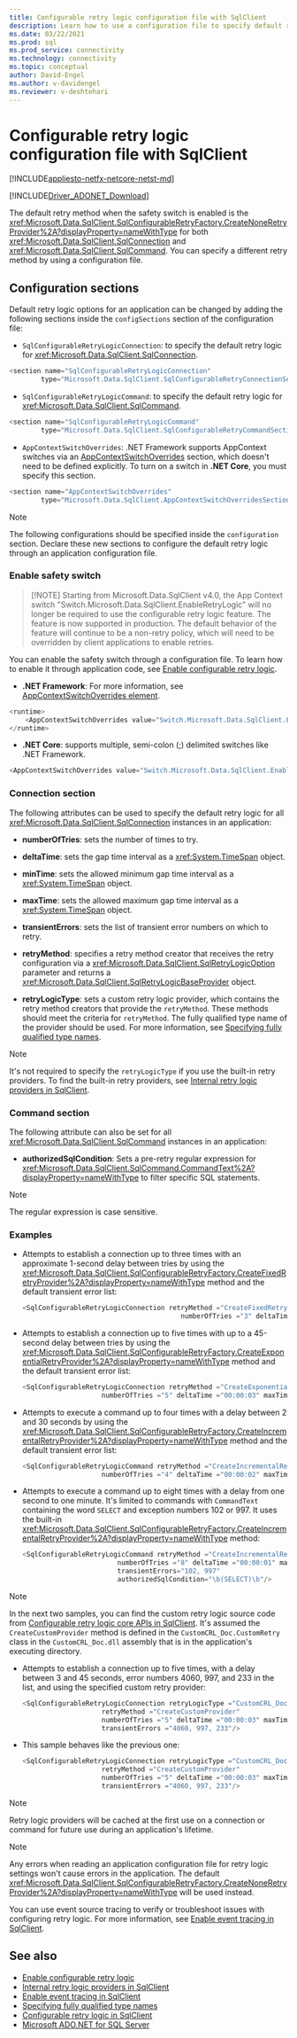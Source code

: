 ```yaml
---
title: Configurable retry logic configuration file with SqlClient
description: Learn how to use a configuration file to specify default retry logic providers and customize retry logic options in Microsoft.Data.SqlClient.
ms.date: 03/22/2021
ms.prod: sql
ms.prod_service: connectivity
ms.technology: connectivity
ms.topic: conceptual
author: David-Engel
ms.author: v-davidengel
ms.reviewer: v-deshtehari
---
```

# Configurable retry logic configuration file with SqlClient

[!INCLUDE[appliesto-netfx-netcore-netst-md](../../includes/appliesto-netfx-netcore-netst-md.md)]

[!INCLUDE[Driver_ADONET_Download](../../includes/driver_adonet_download.md)]

The default retry method when the safety switch is enabled is the <xref:Microsoft.Data.SqlClient.SqlConfigurableRetryFactory.CreateNoneRetryProvider%2A?displayProperty=nameWithType> for both <xref:Microsoft.Data.SqlClient.SqlConnection> and <xref:Microsoft.Data.SqlClient.SqlCommand>. You can specify a different retry method by using a configuration file.

## Configuration sections

Default retry logic options for an application can be changed by adding the following sections inside the `configSections` section of the configuration file:

- `SqlConfigurableRetryLogicConnection`: to specify the default retry logic for <xref:Microsoft.Data.SqlClient.SqlConnection>.

```csharp
<section name="SqlConfigurableRetryLogicConnection"
        type="Microsoft.Data.SqlClient.SqlConfigurableRetryConnectionSection, Microsoft.Data.SqlClient"/>
```

- `SqlConfigurableRetryLogicCommand`: to specify the default retry logic for <xref:Microsoft.Data.SqlClient.SqlCommand>.

```csharp
<section name="SqlConfigurableRetryLogicCommand"
        type="Microsoft.Data.SqlClient.SqlConfigurableRetryCommandSection, Microsoft.Data.SqlClient"/>
```

- `AppContextSwitchOverrides`: .NET Framework supports AppContext switches via an [AppContextSwitchOverrides](/dotnet/framework/configure-apps/file-schema/runtime/appcontextswitchoverrides-element) section, which doesn't need to be defined explicitly. To turn on a switch in **.NET Core**, you must specify this section.

```csharp
<section name="AppContextSwitchOverrides"
        type="Microsoft.Data.SqlClient.AppContextSwitchOverridesSection, Microsoft.Data.SqlClient"/>
```

> [!NOTE]
> The following configurations should be specified inside the `configuration` section. Declare these new sections to configure the default retry logic through an application configuration file.

### Enable safety switch

> [!NOTE] Starting from Microsoft.Data.SqlClient v4.0, the App Context switch "Switch.Microsoft.Data.SqlClient.EnableRetryLogic" will no longer be required to use the configurable retry logic feature. The feature is now supported in production. The default behavior of the feature will continue to be a non-retry policy, which will need to be overridden by client applications to enable retries.

You can enable the safety switch through a configuration file. To learn how to enable it through application code, see [Enable configurable retry logic](appcontext-switches.md#enable-configurable-retry-logic).

- **.NET Framework**: For more information, see [AppContextSwitchOverrides element](/dotnet/framework/configure-apps/file-schema/runtime/appcontextswitchoverrides-element).

```csharp
<runtime>
    <AppContextSwitchOverrides value="Switch.Microsoft.Data.SqlClient.EnableRetryLogic=true"/>
</runtime>
```

- **.NET Core**: supports multiple, semi-colon (;) delimited switches like .NET Framework.

```csharp
<AppContextSwitchOverrides value="Switch.Microsoft.Data.SqlClient.EnableRetryLogic=true"/>
```

### Connection section

The following attributes can be used to specify the default retry logic for all <xref:Microsoft.Data.SqlClient.SqlConnection> instances in an application:

- **numberOfTries**: sets the number of times to try.

- **deltaTime**: sets the gap time interval as a <xref:System.TimeSpan> object.

- **minTime**: sets the allowed minimum gap time interval as a <xref:System.TimeSpan> object.

- **maxTime**: sets the allowed maximum gap time interval as a <xref:System.TimeSpan> object.

- **transientErrors**: sets the list of transient error numbers on which to retry.

- **retryMethod**: specifies a retry method creator that receives the retry configuration via a <xref:Microsoft.Data.SqlClient.SqlRetryLogicOption> parameter and returns a <xref:Microsoft.Data.SqlClient.SqlRetryLogicBaseProvider> object.

- **retryLogicType**: sets a custom retry logic provider, which contains the retry method creators that provide the `retryMethod`. These methods should meet the criteria for `retryMethod`. The fully qualified type name of the provider should be used. For more information, see [Specifying fully qualified type names](/dotnet/framework/reflection-and-codedom/specifying-fully-qualified-type-names).

> [!NOTE]
> It's not required to specify the `retryLogicType` if you use the built-in retry providers. To find the built-in retry providers, see [Internal retry logic providers in SqlClient](internal-retry-logic-providers-sqlclient.md).

### Command section

The following attribute can also be set for all <xref:Microsoft.Data.SqlClient.SqlCommand> instances in an application:

- **authorizedSqlCondition**: Sets a pre-retry regular expression for <xref:Microsoft.Data.SqlClient.SqlCommand.CommandText%2A?displayProperty=nameWithType> to filter specific SQL statements.

> [!NOTE]
> The regular expression is case sensitive.

### Examples

- Attempts to establish a connection up to three times with an approximate 1-second delay between tries by using the <xref:Microsoft.Data.SqlClient.SqlConfigurableRetryFactory.CreateFixedRetryProvider%2A?displayProperty=nameWithType> method and the default transient error list:

    ```csharp
    <SqlConfigurableRetryLogicConnection retryMethod ="CreateFixedRetryProvider" 
                                            numberOfTries ="3" deltaTime ="00:00:01"/>
    ```

- Attempts to establish a connection up to five times with up to a 45-second delay between tries by using the <xref:Microsoft.Data.SqlClient.SqlConfigurableRetryFactory.CreateExponentialRetryProvider%2A?displayProperty=nameWithType> method and the default transient error list:

    ```csharp
    <SqlConfigurableRetryLogicConnection retryMethod ="CreateExponentialRetryProvider" 
                        numberOfTries ="5" deltaTime ="00:00:03" maxTime ="00:00:45"/>
    ```

- Attempts to execute a command up to four times with a delay between 2 and 30 seconds by using the <xref:Microsoft.Data.SqlClient.SqlConfigurableRetryFactory.CreateIncrementalRetryProvider%2A?displayProperty=nameWithType> method and the default transient error list:

    ```csharp
    <SqlConfigurableRetryLogicCommand retryMethod ="CreateIncrementalRetryProvider"
                        numberOfTries ="4" deltaTime ="00:00:02" maxTime ="00:00:30"/>
    ```

- Attempts to execute a command up to eight times with a delay from one second to one minute. It's limited to commands with `CommandText` containing the word `SELECT` and exception numbers 102 or 997. It uses the built-in <xref:Microsoft.Data.SqlClient.SqlConfigurableRetryFactory.CreateIncrementalRetryProvider%2A?displayProperty=nameWithType> method:

    ```csharp
    <SqlConfigurableRetryLogicCommand retryMethod ="CreateIncrementalRetryProvider" 
                            numberOfTries ="8" deltaTime ="00:00:01" maxTime ="00:01:00"
                            transientErrors="102, 997"
                            authorizedSqlCondition="\b(SELECT)\b"/>
    ```

> [!NOTE]
> In the next two samples, you can find the custom retry logic source code from [Configurable retry logic core APIs in SqlClient](configurable-retry-logic-core-apis-sqlclient.md#example). It's assumed the `CreateCustomProvider` method is defined in the `CustomCRL_Doc.CustomRetry` class in the `CustomCRL_Doc.dll` assembly that is in the application's executing directory.

- Attempts to establish a connection up to five times, with a delay between 3 and 45 seconds, error numbers 4060, 997, and 233 in the list, and using the specified custom retry provider:

    ```csharp
    <SqlConfigurableRetryLogicConnection retryLogicType ="CustomCRL_Doc.CustomRetry, CustomCRL_Doc, Version=1.0.0.0, Culture=neutral, PublicKeyToken=null"
                        retryMethod ="CreateCustomProvider" 
                        numberOfTries ="5" deltaTime ="00:00:03" maxTime ="00:00:45"
                        transientErrors ="4060, 997, 233"/>
    ```

- This sample behaves like the previous one:

    ```csharp
    <SqlConfigurableRetryLogicConnection retryLogicType ="CustomCRL_Doc.CustomRetry, CustomCRL_Doc"
                        retryMethod ="CreateCustomProvider" 
                        numberOfTries ="5" deltaTime ="00:00:03" maxTime ="00:00:45"
                        transientErrors ="4060, 997, 233"/>
    ```

> [!NOTE]
> Retry logic providers will be cached at the first use on a connection or command for future use during an application's lifetime.

> [!NOTE]
> Any errors when reading an application configuration file for retry logic settings won't cause errors in the application. The default <xref:Microsoft.Data.SqlClient.SqlConfigurableRetryFactory.CreateNoneRetryProvider%2A?displayProperty=nameWithType> will be used instead.
>
> You can use event source tracing to verify or troubleshoot issues with configuring retry logic. For more information, see [Enable event tracing in SqlClient](enable-eventsource-tracing.md).

## See also

- [Enable configurable retry logic](appcontext-switches.md#enable-configurable-retry-logic)
- [Internal retry logic providers in SqlClient](internal-retry-logic-providers-sqlclient.md)
- [Enable event tracing in SqlClient](enable-eventsource-tracing.md)
- [Specifying fully qualified type names](/dotnet/framework/reflection-and-codedom/specifying-fully-qualified-type-names)
- [Configurable retry logic in SqlClient](configurable-retry-logic.md)
- [Microsoft ADO.NET for SQL Server](microsoft-ado-net-sql-server.md)
